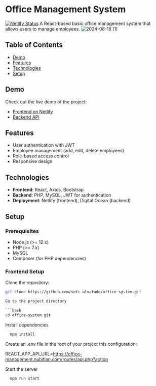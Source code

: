 # Office Management System
[![Netlify Status](https://api.netlify.com/api/v1/badges/de02603f-1898-4610-8b45-51e950584766/deploy-status)](https://app.netlify.com/sites/office-system/deploys)
A React-based basic office management system that allows users to manage employees.
![2024-08-16 (1)](https://github.com/user-attachments/assets/9f7f8182-6a7a-46e0-89b5-b7b7b72e48c9)

## Table of Contents

- [Demo](#demo)
- [Features](#features)
- [Technologies](#technologies)
- [Setup](#setup)

## Demo

Check out the live demo of the project:

- [Frontend on Netlify](https://master--office-system.netlify.app/)
- [Backend API](http://office-management.nubitlan.com/office-system-api/routes/api.php)

## Features

- User authentication with JWT
- Employee management (add, edit, delete employees)
- Role-based access control
- Responsive design

## Technologies

- **Frontend**: React, Axios, Bootstrap
- **Backend**: PHP, MySQL, JWT for authentication
- **Deployment**: Netlify (frontend), Digital Ocean (backend)
  
## Setup

### Prerequisites

- Node.js (>= 12.x)
- PHP (>= 7.x)
- MySQL
- Composer (for PHP dependencies)

### Frontend Setup

Clone the repository:
   ```bash
   git clone https://github.com/sofi-alvarado/office-system.git

Go to the project directory

```bash
  cd office-system.git
```

Install dependencies

```bash
  npm install
```

Create an .env file in the root of your project this configuration:

REACT_APP_API_URL=https://office-management.nubitlan.com/routes/api.php?action

Start the server

```bash
  npm run start
```
